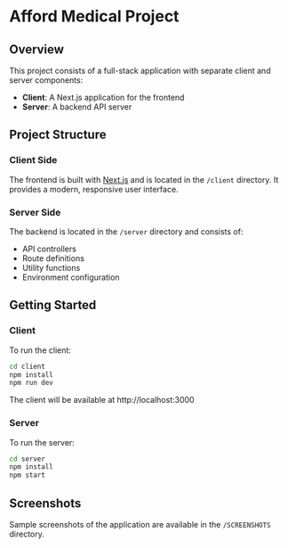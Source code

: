 # Afford Medical Project

## Overview

This project consists of a full-stack application with separate client and server components:

- **Client**: A Next.js application for the frontend
- **Server**: A backend API server

## Project Structure

### Client Side

The frontend is built with [Next.js](https://nextjs.org) and is located in the `/client` directory. It provides a modern, responsive user interface.

### Server Side

The backend is located in the `/server` directory and consists of:

- API controllers
- Route definitions
- Utility functions
- Environment configuration

## Getting Started

### Client

To run the client:

```bash
cd client
npm install
npm run dev
```

The client will be available at http://localhost:3000

### Server

To run the server:

```bash
cd server
npm install
npm start
```

## Screenshots

Sample screenshots of the application are available in the `/SCREENSHOTS` directory.
